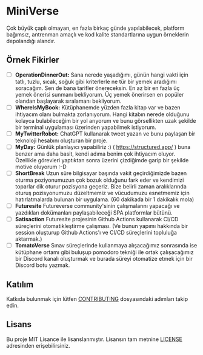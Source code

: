 # MiniVerse
Çok büyük çaplı olmayan, en fazla birkaç günde yapılabilecek, platform bağımsız, antrenman amaçlı ve kod kalite standartlarına uygun örneklerin depolandığı alandır.

## Örnek Fikirler

- [ ] __OperationDinnerOut:__ Sana nerede yaşadığımı, günün hangi vakti için tatlı, tuzlu, sıcak, soğuk gibi kriterlerle ne tür bir yemek aradığımı soracağım. Sen de bana tarifler önereceksin. En az bir en fazla üç yemek önerisi sunmanı bekliyorum. Üç yemek önerirsen en popüler olandan başlayarak sıralamanı bekliyorum.
- [ ] __WhereIsMyBook:__ Kütüphanemde yüzden fazla kitap var ve bazen ihtiyacım olanı bulmakta zorlanıyorum. Hangi kitabın nerede olduğunu kolayca bulabileceğim bir yol arıyorum ve bunu görsellikten uzak şekilde bir terminal uygulaması üzerinden yapabilmek istiyorum.
- [ ] __MyTwitterRobot:__ ChatGPT kullanarak tweet yazan ve bunu paylaşan bir teknoloji hesabını oluşturan bir proje. 
- [ ] __MyDay:__ Günlük planlayıcı yapabiliriz :) ( https://structured.app/ ) buna benzer ama daha basit, kendi adıma benim çok ihtiyacım oluyor. Özellikle görevleri yaptıktan sonra üzerini çizdiğimde garip bir şekilde motive oluyorum :-D
- [ ] __ShortBreak__ Uzun süre bilgisayar başında vakit geçirdiğimizde bazen oturma poziyonumuzun çok bozuk olduğunu fark eder ve kendimizi toparlar dik oturur pozisyona geçeriz. Bize belirli zaman aralıklarında oturuş pozisyonumuzu düzeltmemiz ve vücudumuzu esnetmemiz için hatırlatmalarda bulunan bir uygulama. (60 dakikada bir 1 dakikalık mola)
- [ ] __Futuresite__ Futureverse community'sinin çalışmalarını yapacağı ve yazdıkları dokümanları paylaşabileceği SPA platformlar bütünü.
- [ ] __Satisaction__ Futuresite projesinin Github Actions kullanarak CI/CD süreçlerini otomatikleştirme çalışması. (Ve bunun yapımı hakkında bir session oluşturup Github Actions'ı ve CI/CD süreçlerini topluluğa aktarmak.)
- [ ] __TomatoVerse__ Sınav süreçlerinde kullanmaya alışacağımız sonrasında ise kütüphane ortamı gibi buluşup pomodoro tekniği ile ortak çalışacağımız bir Discord kanalı oluşturmak ve burada süreyi otomatize etmek için bir Discord botu yazmak.

## Katılım
Katkıda bulunmak için lütfen [CONTRIBUTING](CONTRIBUTING.md) dosyasındaki adımları takip edin.

## Lisans
Bu proje MIT Lisance ile lisanslanmıştır. Lisansın tam metnine [LICENSE](LICENSE) adresinden erişebilirsiniz.
